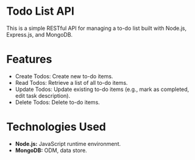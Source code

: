 **Todo List API**
=======================

This is a simple RESTful API for managing a to-do list built with Node.js, Express.js, and MongoDB.

**Features**
=================

  - Create Todos: Create new to-do items.
  - Read Todos: Retrieve a list of all to-do items.
  - Update Todos: Update existing to-do items (e.g., mark as completed, edit task description).
  - Delete Todos: Delete to-do items.

**Technologies Used**
==================

  - **Node.js:** JavaScript runtime environment.
  - **MongoDB:** ODM, data store.